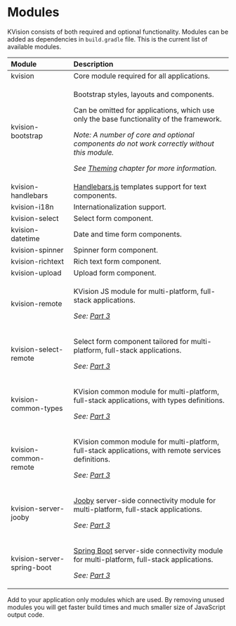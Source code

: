 # Modules

KVision consists of both required and optional functionality. Modules can be added as dependencies in `build.gradle` file. This is the current list of available modules.

<table>
  <thead>
    <tr>
      <th style="text-align:left">Module</th>
      <th style="text-align:left">Description</th>
    </tr>
  </thead>
  <tbody>
    <tr>
      <td style="text-align:left">kvision</td>
      <td style="text-align:left">Core module required for all applications.</td>
    </tr>
    <tr>
      <td style="text-align:left">kvision-bootstrap</td>
      <td style="text-align:left">
        <p>Bootstrap styles, layouts and components.</p>
        <p>Can be omitted for applications, which use only the base functionality
          of the framework.</p>
        <p><em>Note: A number of core and optional components do not work correctly without this module.</em>
        </p>
        <p><em>See </em><a href="themes.md"><em>Theming</em></a><em> chapter for more information.</em>
        </p>
      </td>
    </tr>
    <tr>
      <td style="text-align:left">kvision-handlebars</td>
      <td style="text-align:left"><a href="https://handlebarsjs.com/">Handlebars.js</a> templates support
        for text components.</td>
    </tr>
    <tr>
      <td style="text-align:left">kvision-i18n</td>
      <td style="text-align:left">Internationalization support.</td>
    </tr>
    <tr>
      <td style="text-align:left">kvision-select</td>
      <td style="text-align:left">Select form component.</td>
    </tr>
    <tr>
      <td style="text-align:left">kvision-datetime</td>
      <td style="text-align:left">Date and time form components.</td>
    </tr>
    <tr>
      <td style="text-align:left">kvision-spinner</td>
      <td style="text-align:left">Spinner form component.</td>
    </tr>
    <tr>
      <td style="text-align:left">kvision-richtext</td>
      <td style="text-align:left">Rich text form component.</td>
    </tr>
    <tr>
      <td style="text-align:left">kvision-upload</td>
      <td style="text-align:left">Upload form component.</td>
    </tr>
    <tr>
      <td style="text-align:left">kvision-remote</td>
      <td style="text-align:left">
        <p>KVision JS module for multi-platform, full-stack applications.</p>
        <p><em>See:</em>  <a href="https://kvision.gitbook.io/kvision-guide/~/drafts/-LQzzS6ee8cG6vfpNbeb/primary/part-3-server-side-interface"><em>Part 3</em></a><em>​</em>
        </p>
      </td>
    </tr>
    <tr>
      <td style="text-align:left">kvision-select-remote</td>
      <td style="text-align:left">
        <p>Select form component tailored for multi-platform, full-stack applications.</p>
        <p><em>See:</em>  <a href="https://kvision.gitbook.io/kvision-guide/~/drafts/-LQzzS6ee8cG6vfpNbeb/primary/part-3-server-side-interface"><em>Part 3</em></a><em>​</em>
        </p>
      </td>
    </tr>
    <tr>
      <td style="text-align:left">kvision-common-types</td>
      <td style="text-align:left">
        <p>KVision common module for multi-platform, full-stack applications, with
          types definitions.</p>
        <p><em>See:</em>  <a href="https://kvision.gitbook.io/kvision-guide/~/drafts/-LQzzS6ee8cG6vfpNbeb/primary/part-3-server-side-interface"><em>Part 3</em></a><em>​</em>
        </p>
      </td>
    </tr>
    <tr>
      <td style="text-align:left">kvision-common-remote</td>
      <td style="text-align:left">
        <p>KVision common module for multi-platform, full-stack applications, with
          remote services definitions.</p>
        <p><em>See:</em>  <a href="https://kvision.gitbook.io/kvision-guide/~/drafts/-LQzzS6ee8cG6vfpNbeb/primary/part-3-server-side-interface"><em>Part 3</em></a><em></em>
        </p>
      </td>
    </tr>
    <tr>
      <td style="text-align:left">kvision-server-jooby</td>
      <td style="text-align:left">
        <p><a href="https://jooby.org">Jooby</a> server-side connectivity module for
          multi-platform, full-stack applications.</p>
        <p><em>See: </em><a href="../part-3-server-side-interface/"><em>Part 3</em></a><em></em>
        </p>
      </td>
    </tr>
    <tr>
      <td style="text-align:left">kvision-server-spring-boot</td>
      <td style="text-align:left">
        <p><a href="https://spring.io/projects/spring-boot">Spring Boot</a> server-side
          connectivity module for multi-platform, full-stack applications.</p>
        <p><em>See: </em><a href="../part-3-server-side-interface/"><em>Part 3</em></a><em></em>
        </p>
      </td>
    </tr>
  </tbody>
</table>Add to your application only modules which are used. By removing unused modules you will get faster build times and much smaller size of JavaScript output code.

